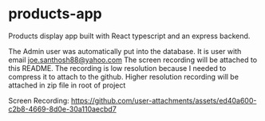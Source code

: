 # products-app
Products display app built with React typescript and an express backend. 

The Admin user was automatically put into the database. It is user with email joe.santhosh88@yahoo.com
The screen recording will be attached to this README. The recording is low resolution because I needed to compress it to attach to the github. Higher resolution recording will be attached in zip file in root of project

Screen Recording: 
https://github.com/user-attachments/assets/ed40a600-c2b8-4669-8d0e-30a110aecbd7

